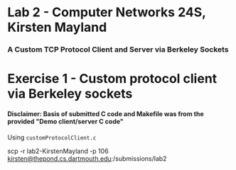# Lab 2 - Computer Networks 24S, Kirsten Mayland
### A Custom TCP Protocol Client and Server via Berkeley Sockets

# Exercise 1 - Custom protocol client via Berkeley sockets
#### Disclaimer: Basis of submitted C code and Makefile was from the provided "Demo client/server C code"
Using `customProtocolClient.c`


scp -r lab2-KirstenMayland -p 106 kirsten@thepond.cs.dartmouth.edu:/submissions/lab2
